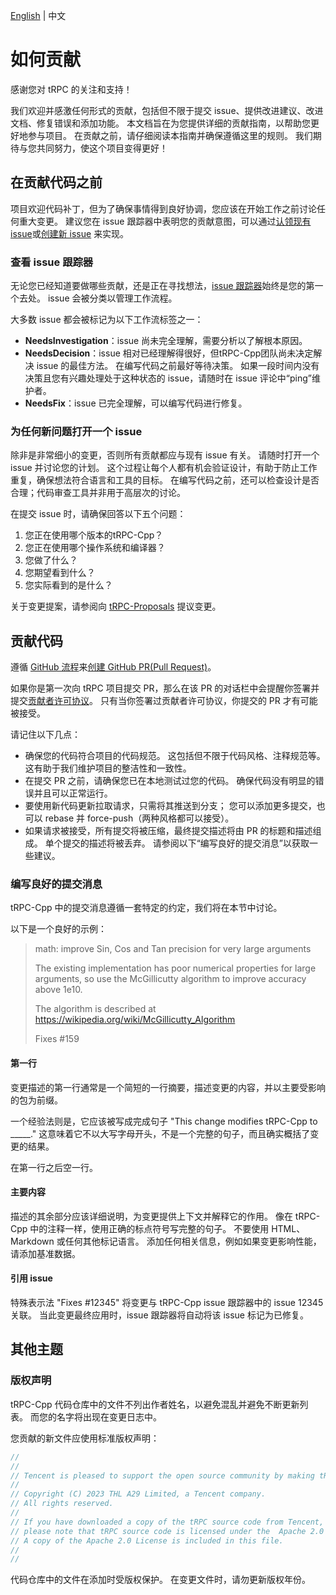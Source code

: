 [English](CONTRIBUTING.md) | 中文

# 如何贡献

感谢您对 tRPC 的关注和支持！

我们欢迎并感激任何形式的贡献，包括但不限于提交 issue、提供改进建议、改进文档、修复错误和添加功能。
本文档旨在为您提供详细的贡献指南，以帮助您更好地参与项目。
在贡献之前，请仔细阅读本指南并确保遵循这里的规则。
我们期待与您共同努力，使这个项目变得更好！

## 在贡献代码之前

项目欢迎代码补丁，但为了确保事情得到良好协调，您应该在开始工作之前讨论任何重大变更。
建议您在 issue 跟踪器中表明您的贡献意图，可以通过[认领现有 issue](https://github.com/trpc-group/trpc-cpp/issues)或[创建新 issue](https://github.com/trpc-group/trpc-cpp/issues/new) 来实现。

### 查看 issue 跟踪器

无论您已经知道要做哪些贡献，还是正在寻找想法，[issue 跟踪器](https://github.com/trpc-group/trpc-cpp/issues)始终是您的第一个去处。
issue 会被分类以管理工作流程。

大多数 issue 都会被标记为以下工作流标签之一：

- **NeedsInvestigation**：issue 尚未完全理解，需要分析以了解根本原因。
- **NeedsDecision**：issue 相对已经理解得很好，但tRPC-Cpp团队尚未决定解决 issue 的最佳方法。
  在编写代码之前最好等待决策。
  如果一段时间内没有决策且您有兴趣处理处于这种状态的 issue，请随时在 issue 评论中“ping”维护者。
- **NeedsFix**：issue 已完全理解，可以编写代码进行修复。

### 为任何新问题打开一个 issue

除非是非常细小的变更，否则所有贡献都应与现有 issue 有关。
请随时打开一个 issue 并讨论您的计划。
这个过程让每个人都有机会验证设计，有助于防止工作重复，确保想法符合语言和工具的目标。
在编写代码之前，还可以检查设计是否合理；代码审查工具并非用于高层次的讨论。

在提交 issue 时，请确保回答以下五个问题：

1. 您正在使用哪个版本的tRPC-Cpp？
2. 您正在使用哪个操作系统和编译器？
3. 您做了什么？
4. 您期望看到什么？
5. 您实际看到的是什么？

关于变更提案，请参阅向 [tRPC-Proposals](https://github.com/trpc-group/trpc/blob/main/proposal/README.zh_CN.md) 提议变更。

## 贡献代码

遵循 [GitHub 流程](https://docs.github.com/en/get-started/quickstart/github-flow)来[创建 GitHub PR(Pull Request)](https://docs.github.com/en/get-started/quickstart/github-flow#create-a-pull-request)。

如果你是第一次向 tRPC 项目提交 PR，那么在该 PR 的对话栏中会提醒你签署并提交[贡献者许可协议](https://github.com/trpc-group/cla-database/blob/main/Tencent-Contributor-License-Agreement.md)。
只有当你签署过贡献者许可协议，你提交的 PR 才有可能被接受。

请记住以下几点：

- 确保您的代码符合项目的代码规范。
  这包括但不限于代码风格、注释规范等。这有助于我们维护项目的整洁性和一致性。
- 在提交 PR 之前，请确保您已在本地测试过您的代码。 确保代码没有明显的错误并且可以正常运行。
- 要使用新代码更新拉取请求，只需将其推送到分支； 您可以添加更多提交，也可以 rebase 并 force-push（两种风格都可以接受）。
- 如果请求被接受，所有提交将被压缩，最终提交描述将由 PR 的标题和描述组成。
  单个提交的描述将被丢弃。 请参阅以下“编写良好的提交消息”以获取一些建议。

### 编写良好的提交消息

tRPC-Cpp 中的提交消息遵循一套特定的约定，我们将在本节中讨论。

以下是一个良好的示例：
> math: improve Sin, Cos and Tan precision for very large arguments
>
> The existing implementation has poor numerical properties for large arguments, so use the McGillicutty algorithm to improve accuracy above 1e10.
>
> The algorithm is described at <https://wikipedia.org/wiki/McGillicutty_Algorithm>
>
> Fixes #159

#### 第一行

变更描述的第一行通常是一个简短的一行摘要，描述变更的内容，并以主要受影响的包为前缀。

一个经验法则是，它应该被写成完成句子 "This change modifies tRPC-Cpp to _____." 这意味着它不以大写字母开头，不是一个完整的句子，而且确实概括了变更的结果。

在第一行之后空一行。

#### 主要内容

描述的其余部分应该详细说明，为变更提供上下文并解释它的作用。
像在 tRPC-Cpp 中的注释一样，使用正确的标点符号写完整的句子。
不要使用 HTML、Markdown 或任何其他标记语言。
添加任何相关信息，例如如果变更影响性能，请添加基准数据。

#### 引用 issue

特殊表示法 "Fixes #12345" 将变更与 tRPC-Cpp issue 跟踪器中的 issue 12345关联。
当此变更最终应用时，issue 跟踪器将自动将该 issue 标记为已修复。

## 其他主题

### 版权声明

tRPC-Cpp 代码仓库中的文件不列出作者姓名，以避免混乱并避免不断更新列表。
而您的名字将出现在变更日志中。

您贡献的新文件应使用标准版权声明：

```cpp
//
//
// Tencent is pleased to support the open source community by making tRPC available.
//
// Copyright (C) 2023 THL A29 Limited, a Tencent company.
// All rights reserved.
//
// If you have downloaded a copy of the tRPC source code from Tencent,
// please note that tRPC source code is licensed under the  Apache 2.0 License,
// A copy of the Apache 2.0 License is included in this file.
//
//
```

代码仓库中的文件在添加时受版权保护。
在变更文件时，请勿更新版权年份。
